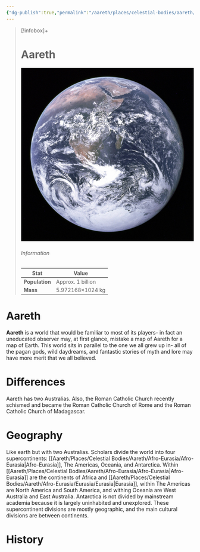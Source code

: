 ```yaml
---
{"dg-publish":true,"permalink":"/aareth/places/celestial-bodies/aareth/aareth/"}
---
```



> [!infobox]+
> # Aareth
> ![earth.jpg|250](/img/user/media/earth.jpg)
> ###### Information
> | Stat | Value |
> | ---- | ---- |
> | **Population** | Approx. 1 billion |
> | **Mass** | 5.972168×1024 kg |
# Aareth
**Aareth** is a world that would be familiar to most of its players- in fact an uneducated observer may, at first glance, mistake a map of Aareth for a map of Earth. This world sits in parallel to the one we all grew up in- all of the pagan gods, wild daydreams, and fantastic stories of myth and lore may have more merit that we all believed.

# Differences
Aareth has two Australias. Also, the Roman Catholic Church recently schismed and became the Roman Catholic Church of Rome and the Roman Catholic Church of Madagascar.

# Geography
Like earth but with two Australias. Scholars divide the world into four supercontinents: [[Aareth/Places/Celestial Bodies/Aareth/Afro-Eurasia/Afro-Eurasia\|Afro-Eurasia]], The Americas, Oceania, and Antarctica. Within [[Aareth/Places/Celestial Bodies/Aareth/Afro-Eurasia/Afro-Eurasia\|Afro-Eurasia]] are the continents of Africa and [[Aareth/Places/Celestial Bodies/Aareth/Afro-Eurasia/Eurasia/Eurasia\|Eurasia]], within The Americas are North America and South America, and withing Oceania are West Australia and East Australia. Antarctica is not divided by mainstream academia because it is largely uninhabited and unexplored. These supercontinent divisions are mostly geographic, and the main cultural divisions are between continents.

# History
```calendarium
```
